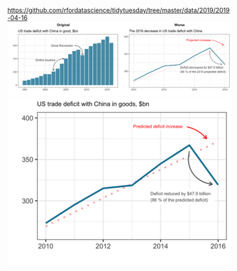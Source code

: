 https://github.com/rfordatascience/tidytuesday/tree/master/data/2019/2019-04-16
![](worse.png)
![](mistakes.png)
